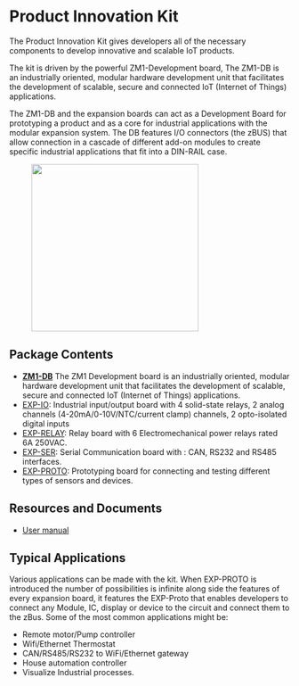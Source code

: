 # **Product Innovation Kit**

The Product Innovation Kit gives developers all of the necessary components to develop innovative and scalable IoT products. 

The kit is driven by the powerful ZM1-Development board, The ZM1-DB is an industrially oriented, modular hardware development unit that facilitates the development of scalable, secure and connected IoT (Internet of Things) applications.

The ZM1-DB and the expansion boards can act as a Development Board for prototyping a product and as a core for industrial applications with the modular expansion system.
The DB features I/O connectors (the zBUS) that allow connection in a cascade of different add-on modules to create specific industrial applications that fit into a DIN-RAIL case.



<figure>
  <a data-fancybox="gallery" href="../img/prodinovv.jpg">
  <img src="../img/prodinovv.jpg"width="300"/>
  </a>
</figure>

## **Package Contents**

* [**ZM1-DB**](ZM1-Development-Board.md)
The ZM1 Development board is an industrially oriented, modular hardware development unit that facilitates the development of scalable, secure and connected IoT (Internet of Things) applications.
* [EXP-IO](EXP-IO.md): Industrial input/output board with 4 solid-state relays, 2 analog channels (4-20mA/0-10V/NTC/current clamp) channels, 2 opto-isolated digital inputs
* [EXP-RELAY](EXP-RELAY.md): Relay board with 6 Electromechanical power relays rated 6A 250VAC.
* [EXP-SER](EXP-SER.md): Serial Communication board with : CAN, RS232 and RS485  interfaces.
* [EXP-PROTO](EXP-PROTO.md): Prototyping board for connecting and testing different types of sensors and devices.


## **Resources and Documents**

-   [User manual](https://www.zerynth.com/download/20262/)

## **Typical Applications**

Various applications can be made with the kit. When EXP-PROTO is introduced the number of possibilities is infinite along side the features of every expansion board, it features the EXP-Proto that enables developers to connect any Module, IC, display or device to the circuit and connect them to the zBus.
Some of the most common applications might be:

* Remote motor/Pump controller
* Wifi/Ethernet Thermostat
* CAN/RS485/RS232 to WiFi/Ethernet gateway
* House automation controller
* Visualize Industrial processes.  	




